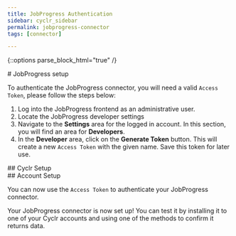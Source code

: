 ```yaml
---
title: JobProgress Authentication
sidebar: cyclr_sidebar
permalink: jobprogress-connector
tags: [connector]

---
```

{::options parse_block_html="true" /}
<section class="card py-5 my-5">
# JobProgress setup

To authenticate the JobProgress connector, you will need a valid `Access Token`, please follow the steps below:

1. Log into the JobProgress frontend as an administrative user.
2. Locate the JobProgress developer  settings
3. Navigate to the **Settings** area for the logged in account. In this section, you will find an area for **Developers**.
4. In the **Developer** area, click on the **Generate Token** button. This will create a new `Access Token` with the given name. Save this token for later use.


</section>
<section class="card py-5 my-5">
## Cyclr Setup


</section>
<section class="card py-5 my-5">
## Account Setup

You can now use the `Access Token` to authenticate your JobProgress connector.

Your JobProgress connector is now set up! You can test it by installing it to one of your Cyclr accounts and using one of the methods to confirm it returns data. 

</section>
